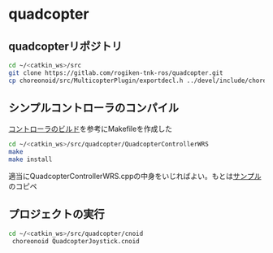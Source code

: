 # quadcopter

## quadcopterリポジトリ
```sh
cd ~/<catkin_ws>/src
git clone https://gitlab.com/rogiken-tnk-ros/quadcopter.git
cp choreonoid/src/MulticopterPlugin/exportdecl.h ../devel/include/choreonoid-1.8/cnoid/src/MulticopterPlugin
```

## シンプルコントローラのコンパイル
[コントローラのビルド](https://choreonoid.org/ja/manuals/latest/simulation/howto-build-controller.html)を参考にMakefileを作成した
```sh
cd ~/<catkin_ws>/src/quadcopter/QuadcopterControllerWRS
make
make install
```
 適当にQuadcopterControllerWRS.cppの中身をいじればよい。もとは[サンプル](https://choreonoid.org/ja/manuals/latest/multicopter/index.html)のコピペ

## プロジェクトの実行
```sh
cd ~/<catkin_ws>/src/quadcopter/cnoid
 choreonoid QuadcopterJoystick.cnoid
```